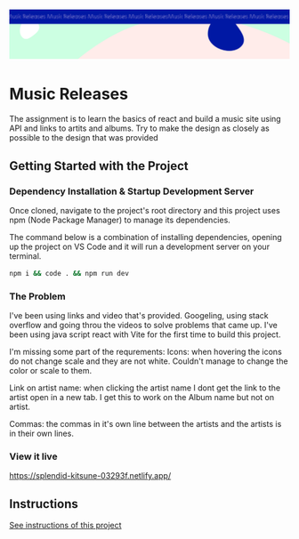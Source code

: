 <h1 align="center">
  <a href="">
    <img src="/src/assets/music-releases.svg" alt="Project Banner Image">
  </a>
</h1>

# Music Releases

The assignment is to learn the basics of react and build a music site using API and links to artits and albums. Try to make the design as closely as possible to the design that was provided

## Getting Started with the Project

### Dependency Installation & Startup Development Server

Once cloned, navigate to the project's root directory and this project uses npm (Node Package Manager) to manage its dependencies.

The command below is a combination of installing dependencies, opening up the project on VS Code and it will run a development server on your terminal.

```bash
npm i && code . && npm run dev
```

### The Problem

I've been using links and video that's provided. Googeling, using stack overflow and going throu the videos to solve problems that came up.
I've been using java script react with Vite for the first time to build this project.

I'm missing some part of the requrements:
Icons: when hovering the icons do not change scale and they are not white. Couldn't manage to change the color or scale to them.

Link on artist name: when clicking the artist name I dont get the link to the artist open in a new tab. I get this to work on the Album name but not on artist.

Commas: the commas in it's own line between the artists and the artists is in their own lines.

### View it live

https://splendid-kitsune-03293f.netlify.app/

## Instructions

<a href="instructions.md">
   See instructions of this project
  </a>
